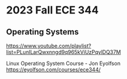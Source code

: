 # 2023 Fall ECE 344
## Operating Systems

https://www.youtube.com/playlist?list=PLunILarQwxnngd9q965kViUzPqylDQ37M

Linux Operating System Course - Jon Eyolfson
https://eyolfson.com/courses/ece344/

